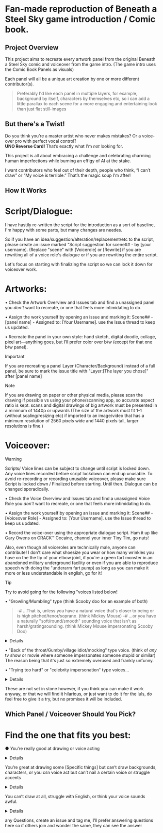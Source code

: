 # Fan-made reproduction of Beneath a Steel Sky game introduction / Comic book.

## Project Overview

This project aims to recreate every artwork panel from the original Beneath a Steel Sky comic and voiceover from the game intro.
(The game intro uses the Comic Book Panels as visuals)

Each panel will all be a unique art creation by one or more different contributor(s).

> Preferably I'd like each panel in multiple layers, for example, background by itself, characters by themselves etc, so i can add a little parallax to each scene for a more engaging and entertaining look than just flat still-images

## But there's a Twist!
Do you think you’re a master artist who never makes mistakes?
Or a voice-over pro with perfect vocal control?  
**UNO Reverse Card!** 
That’s exactly what I'm *not* looking for.

This project is all about embracing a  challenge and celebrating charming human imperfections while burning an effigy of AI at the stake.

I want contributors who feel out of their depth, people who think, “I can’t draw” or “My voice is terrible.” 
That’s the magic soup I'm after!


## How It Works

# Script/Dialogue:
I have hastily re-written the script for the introduction as a sort of baseline, I'm happy with some parts, but many changes are needes.

So if you have an idea/suggestion/alteration/replacement/etc to the script, please create an issue marked "Script suggestion for scene## - by [your username]. 
(Replace "scene" with [Voicerole] or [Rewrite] if you are rewriting all of a voice role's dialogue or if you are rewriting the entire script.

Let's focus on starting with finalizing the script so we can lock it down for voiceover work.


# Artworks:
 
• Check the Artwork Overview and Issues tab and find a unassigned panel you *don't* want to recreate, or one that feels more intimidating to do.

• Assign the work yourself by opening an issue and marking it: Scene## - [panel name] - Assigned to: [Your Username].
use the Issue thread to keep us updated.
   
• Recreate the panel in your own style: hand sketch, digital doodle, collage, pixel art—anything goes, but I'll prefer color over b/w (except for that one b/w panel).

> [!IMPORTANT]
> If you are recreating a panel Layer (Character/Background) instead of a full panel, be sure to mark the issue title with "Layer:[The layer you chose]" after [panel name]

> [!NOTE]
> If you are drawing on paper or other physical media, please scan the drawing if possible vs using your phone/scanning app, so accurate aspect ratio is kept.
> scans and digital drawings of big artwork must be presented in a minimum of 1440p or upwards
> (The size of the artwork must fit 1-1 (without scaling/resizing etc) if imported to an image/video that has a minimum resolution of 2560 pixels wide and 1440 pixels tall, larger resolutions is fine.)

# Voiceover:

> [!WARNING]
> Scripts/ Voice lines can be subject to change until script is locked down.
> Any voice lines recorded before script lockdown can end up unusable.
> To avoid re-recording or recording unusable voiceover, please make sure Script is locked down / Finalized before starting.
> Until then. Dialogue can be changed sporadically.

• Check the Voice Overview and Issues tab and find a unassigned Voice Role you *don't* want to recreate, or one that feels more intimidating to do.

• Assign the work yourself by opening an issue and marking it: Scene## - [Voiceover Role] - Assigned to: [Your Username].
use the Issue thread to keep us updated.

• Record the voice-over using the appropriate dialogue script. Ham it up like Gary Owens on CRACK™ Cocaine, channel your inner Tiny Tim, go nuts!

Also, even though all voiceroles are technically male, anyone can contribute! 
I don't care what shoesize you wear or how many wrinkles you have on the the tip of your elbow joint, if you're a green fart monster in an abandoned military underground facility or even if you are able to reproduce speech with doing the "underarm fart pump) as long as you can make it more or less understandable in english, go for it! 

> [!TIP]
> Try to avoid going for the following "voices listed below!

• "Growling/Mumbling" type (think Scooby doo for an example of both)
> -# ...That is, unless you have a natural voice that's closer to being or is high pitched/tenor/soprano. (think Mickey Mouse)
> -# ...or you have a naturally "soft/round/smooth" sounding voice that isn't as harsh/gratingsounding. (think Mickey Mouse impersonating Scooby Doo)
<details> The main reason for this one, is to make sure that voices don't end up being hard to understand, or worst case, ending up with voiceovers like the official Norwegian voice for Donald Duck i grew up with... (think of the classic Donald Duck Cartoons with the original american voiceactor trying to sound like a duck, now imagine that friend or similar you know that could almost do a passing impersonation of that voice, now imagine them doing the impersonation, but after having undergone several heavy and rigorous lobotomy sessions...
yeah, it was a little worse and less understandable than that! </details>

• "Back of the throat/Gumby/village idiot/mocking" type voice. (think of *any* tv show or movie where someone impersonates someone stupid or similar)
The reason being that it's just so extremely overused and frankly unfunny.

• "Trying too hard" or "celebrity impersonation" type voices...
<details> well, its hard to define trying to hard, but i guess one example might be forcing a french accent, and hanging on "the funny sounds" (like saying "Frrrrrrrrrrench" while excessively accentuating the R sound), stuff like that.
and celebrity impersonations just won't really work for this project </details>

These are not set in stone however, if you think you can make it work anyway, or that we will find it hilarious, or just want to do it for the luls, do feel free to give it a try, but no promises it will be included.



## Which Panel / Voiceover Should You Pick?
# Find the one that fits you best:

● You’re really good at drawing or voice acting
<details>
• Try drawing with your non-dominant hand or even with your feet.  
• If your natural voice is bass or tenor, record at the opposite extreme—the highest or lowest pitch you can manage.
</details>


You’re great at drawing some [Specific things] but can’t draw backgrounds, characters, or you csn voice act but can’t nail a certain voice or struggle accents
<details>
- Fantastic! Tackle the backgrounds, characters, or that tricky accent you’ve been avoiding. </details>

You can’t draw at all, struggle with English, or think your voice sounds awful.
<details>
- *Please* draw the front cover or a full-page artwork.  
- *Please* voice the main lead.  </details>


any Questions, create an issue and tag me, I'll prefer answering questions here so if others join and wonder the same, they can see the answer
